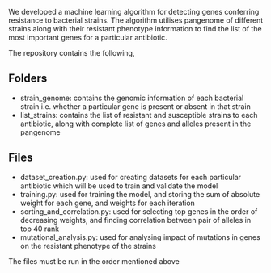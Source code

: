 We developed a machine learning algorithm for detecting genes conferring resistance to bacterial strains. The algorithm utilises pangenome of different strains along with their resistant phenotype information to find the list of the most important genes for a particular antibiotic. 

The repository contains the following,
## Folders
- strain_genome: contains the genomic information of each bacterial strain i.e. whether a particular gene is present or absent in that strain
- list_strains: contains the list of resistant and susceptible strains to each antibiotic, along with complete list of genes and alleles present in the pangenome

## Files
- dataset_creation.py: used for creating datasets for each particular antibiotic which will be used to train and validate the model
- training.py: used for training the model, and storing the sum of absolute weight for each gene, and weights for each iteration
- sorting_and_correlation.py: used for selecting top genes in the order of decreasing weights, and finding correlation between pair of alleles in top 40 rank
- mutational_analysis.py: used for analysing impact of mutations in genes on the resistant phenotype of the strains

The files must be run in the order mentioned above
